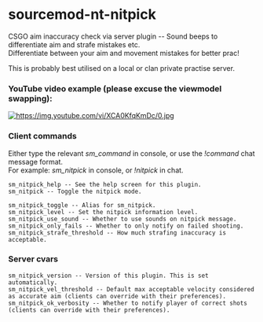 # sourcemod-nt-nitpick
CSGO aim inaccuracy check via server plugin -- Sound beeps to differentiate aim and strafe mistakes etc.<br />
Differentiate between your aim and movement mistakes for better prac!

This is probably best utilised on a local or clan private practise server.

### YouTube video example (please excuse the viewmodel swapping):

<a target="_blank" href="https://www.youtube.com/watch?v=XCA0KfqKmDc"><img src="https://img.youtube.com/vi/XCA0KfqKmDc/0.jpg" alt="https://img.youtube.com/vi/XCA0KfqKmDc/0.jpg" /></a>

### Client commands

Either type the relevant *sm_command* in console, or use the *!command* chat message format.<br />
For example: *sm_nitpick* in console, or *!nitpick* in chat.

```
sm_nitpick_help -- See the help screen for this plugin.
sm_nitpick -- Toggle the nitpick mode.

sm_nitpick_toggle -- Alias for sm_nitpick.
sm_nitpick_level -- Set the nitpick information level.
sm_nitpick_use_sound -- Whether to use sounds on nitpick message.
sm_nitpick_only_fails -- Whether to only notify on failed shooting.
sm_nitpick_strafe_threshold -- How much strafing inaccuracy is acceptable.
```

### Server cvars

```
sm_nitpick_version -- Version of this plugin. This is set automatically.
sm_nitpick_vel_threshold -- Default max acceptable velocity considered as accurate aim (clients can override with their preferences).
sm_nitpick_ok_verbosity -- Whether to notify player of correct shots (clients can override with their preferences).
```
